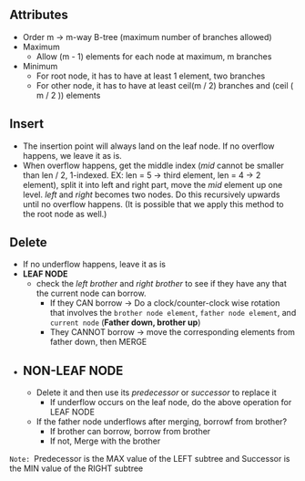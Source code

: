 ## Attributes

-   Order m -> m-way B-tree (maximum number of branches allowed)
-   Maximum
    -   Allow (m - 1) elements for each node at maximum, m branches
-   Minimum
    -   For root node, it has to have at least 1 element, two branches
    -   For other node, it has to have at least ceil(m / 2) branches and (ceil ( m / 2 )) elements

## Insert

-   The insertion point will always land on the leaf node. If no overflow happens, we leave it as is.
-   When overflow happens, get the middle index (_mid_ cannot be smaller than len / 2, 1-indexed. EX: len = 5 -> third element, len = 4 -> 2 element), split it into left and right part, move the _mid_ element up one level. _left_ and _right_ becomes two nodes. Do this recursively upwards until no overflow happens. (It is possible that we apply this method to the root node as well.)

## Delete

-   If no underflow happens, leave it as is
-   **LEAF NODE**
    -   check the _left brother_ and _right brother_ to see if they have any that the current node can borrow.
        -   If they CAN borrow -> Do a clock/counter-clock wise rotation that involves the `brother node element`, `father node element`, and `current node` (**Father down, brother up**)
        -   They CANNOT borrow -> move the corresponding elements from father down, then MERGE
-   ## **NON-LEAF NODE**
    -   Delete it and then use its _predecessor_ or _successor_ to replace it
        -   If underflow occurs on the leaf node, do the above operation for LEAF NODE
    -   If the father node underflows after merging, borrowf from brother?
        -   If brother can borrow, borrow from brother
        -   If not, Merge with the brother

`Note: `Predecessor is the MAX value of the LEFT subtree and Successor is the MIN value of the RIGHT subtree
